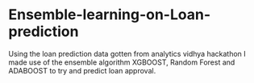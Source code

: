 # Ensemble-learning-on-Loan-prediction
Using the loan prediction data gotten from analytics vidhya hackathon I made use of the ensemble algorithm XGBOOST, Random Forest and ADABOOST to try and predict loan approval.
